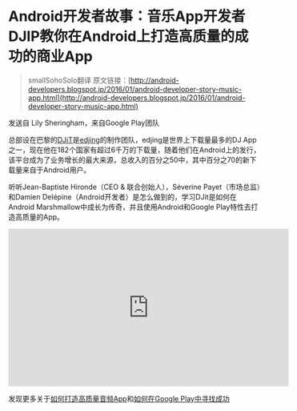 # Android开发者故事：音乐App开发者DJIP教你在Android上打造高质量的成功的商业App

> smallSohoSolo翻译 原文链接：[http://android-developers.blogspot.jp/2016/01/android-developer-story-music-app.html](http://android-developers.blogspot.jp/2016/01/android-developer-story-music-app.html)

发送自 Lily Sheringham，来自Google Play团队

总部设在巴黎的[DJiT](https://play.google.com/store/apps/dev?id=6775629480928024144)是[edjing](https://play.google.com/store/apps/details?id=com.edjing.edjingdjturntable)的制作团队，edjing是世界上下载量最多的DJ App之一，现在他在182个国家有超过6千万的下载量，随着他们在Android上的发行，该平台成为了业务增长的最大来源，总收入的百分之50中，其中百分之70的新下载量来自于Android用户。

听听Jean-Baptiste Hironde（CEO & 联合创始人），Séverine Payet（市场总监）和Damien Delépine（Android开发者）是怎么做到的，学习DJit是如何在Android Marshmallow中成长为传奇，并且使用Android和Google Play特性去打造高质量的App。

<iframe width="560" height="315" src="https://www.youtube.com/embed/e7t3svG9PTk" frameborder="0" allowfullscreen></iframe>

发现更多关于[如何打造高质量音频App](http://googlesamples.github.io/android-audio-high-performance/)和[如何在Google Play中寻找成功](https://developer.android.com/distribute/googleplay/guide.html?utm_campaign=android_series_djit_012016&utm_source=anddev&utm_medium=blog)
